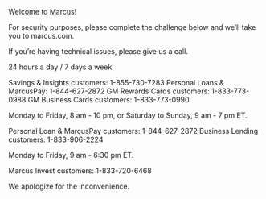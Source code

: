 Welcome to Marcus!

For security purposes, please complete the challenge below and we’ll take you to marcus.com.

If you’re having technical issues, please give us a call.

24 hours a day / 7 days a week.

Savings & Insights customers: 1-855-730-7283
Personal Loans & MarcusPay: 1-844-627-2872
GM Rewards Cards customers: 1-833-773-0988
GM Business Cards customers: 1-833-773-0990



Monday to Friday, 8 am - 10 pm, or Saturday to Sunday, 9 am - 7 pm ET.

Personal Loan & MarcusPay customers: 1-844-627-2872
Business Lending customers: 1-833-906-2224



Monday to Friday, 9 am - 6:30 pm ET.

Marcus Invest customers: 1-833-720-6468



We apologize for the inconvenience.